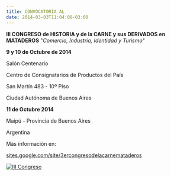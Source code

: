 ```yaml
---
title: CONVOCATORIA AL                                                                                                                                  III CONGRESO de  HISTORIA y de la CARNE y sus DERIVADOS en MATADEROS
date: 2014-03-03T11:04:00-03:00
---
```


**III CONGRESO de HISTORIA y de la CARNE y sus DERIVADOS en MATADEROS**
"*Comercio, Industria, Identidad y Turismo*"


**9 y 10 de Octubre de 2014**

Salón Centenario

Centro de Consignatarios de Productos del País

San Martín 483 - 10º Piso

Ciudad Autónoma de Buenos Aires


**11 de Octubre 2014**

Maipú - Provincia de Buenos Aires


Argentina


Más información en:

[sites.google.com/site/3ercongresodelacarnemataderos](https://sites.google.com/site/3ercongresodelacarnemataderos)

[![III Congreso](https://blogger.googleusercontent.com/img/b/R29vZ2xl/AVvXsEjoTw-rRgpemMixXfdBaazurTvV8OmC3OTVZrhppavvTyqjnKENxW6qjwY6QLFQu9QfWxuFKpJQoR29-5yuWDfvugYLmiEmuspgDQEv4vbUAyX2GswrebLIANUmPvijlxjrViNyxzc_88w-/s1600/Logo+III+Congreso+de+Mataderos.gif.png)](https://blogger.googleusercontent.com/img/b/R29vZ2xl/AVvXsEjoTw-rRgpemMixXfdBaazurTvV8OmC3OTVZrhppavvTyqjnKENxW6qjwY6QLFQu9QfWxuFKpJQoR29-5yuWDfvugYLmiEmuspgDQEv4vbUAyX2GswrebLIANUmPvijlxjrViNyxzc_88w-/s1600/Logo+III+Congreso+de+Mataderos.gif.png)